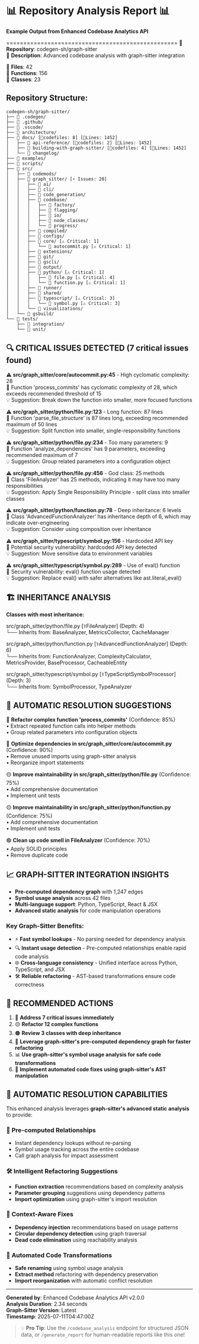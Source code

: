 # 📊 Repository Analysis Report 📊

**Example Output from Enhanced Codebase Analytics API**

==================================================
📁 **Repository**: codegen-sh/graph-sitter  
📝 **Description**: Advanced codebase analysis with graph-sitter integration

📁 **Files**: 42  
🔄 **Functions**: 156  
📏 **Classes**: 23  

## Repository Structure:

```
codegen-sh/graph-sitter/
├── 📁 .codegen/
├── 📁 .github/
├── 📁 .vscode/
├── 📁 architecture/
├── 📁 docs/ [🐍codefiles: 8] [📏Lines: 1452]
│   ├── 📁 api-reference/ [🐍codefiles: 2] [📏Lines: 1452]
│   ├── 📁 building-with-graph-sitter/ [🐍codefiles: 4] [📏Lines: 1452]
│   └── 📁 changelog/
├── 📁 examples/
├── 📁 scripts/
├── 📁 src/ 
│   ├── 📁 codemods/
│   ├── 📁 graph_sitter/ [⚡ Issues: 20]
│   │   ├── 📁 ai/
│   │   ├── 📁 cli/
│   │   ├── 📁 code_generation/
│   │   ├── 📁 codebase/
│   │   │   ├── 📁 factory/
│   │   │   ├── 📁 flagging/
│   │   │   ├── 📁 io/
│   │   │   ├── 📁 node_classes/
│   │   │   └── 📁 progress/
│   │   ├── 📁 compiled/
│   │   ├── 📁 configs/
│   │   ├── 📁 core/ [⚠️ Critical: 1] 
│   │   │   └── 🐍 autocommit.py [⚠️ Critical: 1]
│   │   ├── 📁 extensions/
│   │   ├── 📁 git/
│   │   ├── 📁 gscli/
│   │   ├── 📁 output/
│   │   ├── 📁 python/ [⚠️ Critical: 1]
│   │   │   ├── 🐍 file.py [⚠️ Critical: 4] 
│   │   │   └── 🐍 function.py [⚠️ Critical: 1] 
│   │   ├── 📁 runner/
│   │   ├── 📁 shared/
│   │   ├── 📁 typescript/ [⚠️ Critical: 3] 
│   │   │   └── 🐍 symbol.py [⚠️ Critical: 3]
│   │   └── 📁 visualizations/
│   └── 📁 gsbuild/
└── 📁 tests/
    ├── 📁 integration/
    └── 📁 unit/
```

## 🔍 **CRITICAL ISSUES DETECTED** (7 critical issues found)

⚠️  **src/graph_sitter/core/autocommit.py:45** - High cyclomatic complexity: 28  
   📍 Function 'process_commits' has cyclomatic complexity of 28, which exceeds recommended threshold of 15  
   💡 Suggestion: Break down the function into smaller, more focused functions  

⚠️  **src/graph_sitter/python/file.py:123** - Long function: 87 lines  
   📍 Function 'parse_file_structure' is 87 lines long, exceeding recommended maximum of 50 lines  
   💡 Suggestion: Split function into smaller, single-responsibility functions  

⚠️  **src/graph_sitter/python/file.py:234** - Too many parameters: 9  
   📍 Function 'analyze_dependencies' has 9 parameters, exceeding recommended maximum of 7  
   💡 Suggestion: Group related parameters into a configuration object  

⚠️  **src/graph_sitter/python/file.py:456** - God class: 25 methods  
   📍 Class 'FileAnalyzer' has 25 methods, indicating it may have too many responsibilities  
   💡 Suggestion: Apply Single Responsibility Principle - split class into smaller classes  

⚠️  **src/graph_sitter/python/function.py:78** - Deep inheritance: 6 levels  
   📍 Class 'AdvancedFunctionAnalyzer' has inheritance depth of 6, which may indicate over-engineering  
   💡 Suggestion: Consider using composition over inheritance  

⚠️  **src/graph_sitter/typescript/symbol.py:156** - Hardcoded API key  
   📍 Potential security vulnerability: hardcoded API key detected  
   💡 Suggestion: Move sensitive data to environment variables  

⚠️  **src/graph_sitter/typescript/symbol.py:289** - Use of eval() function  
   📍 Security vulnerability: eval() function usage detected  
   💡 Suggestion: Replace eval() with safer alternatives like ast.literal_eval()  

## 🏗️ **INHERITANCE ANALYSIS**

**Classes with most inheritance:**

src/graph_sitter/python/file.py [⚕️FileAnalyzer] (Depth: 4)  
   └── Inherits from: BaseAnalyzer, MetricsCollector, CacheManager  

src/graph_sitter/python/function.py [⚕️AdvancedFunctionAnalyzer] (Depth: 6)  
   └── Inherits from: FunctionAnalyzer, ComplexityCalculator, MetricsProvider, BaseProcessor, CacheableEntity  

src/graph_sitter/typescript/symbol.py [⚕️TypeScriptSymbolProcessor] (Depth: 3)  
   └── Inherits from: SymbolProcessor, TypeAnalyzer  

## 🤖 **AUTOMATIC RESOLUTION SUGGESTIONS**

🔴 **Refactor complex function 'process_commits'** (Confidence: 85%)  
   • Extract repeated function calls into helper methods  
   • Group related parameters into configuration objects  

🔴 **Optimize dependencies in src/graph_sitter/core/autocommit.py** (Confidence: 90%)  
   • Remove unused imports using graph-sitter analysis  
   • Reorganize import statements  

🟡 **Improve maintainability in src/graph_sitter/python/file.py** (Confidence: 75%)  
   • Add comprehensive documentation  
   • Implement unit tests  

🟡 **Improve maintainability in src/graph_sitter/python/function.py** (Confidence: 75%)  
   • Add comprehensive documentation  
   • Implement unit tests  

🟢 **Clean up code smell in FileAnalyzer** (Confidence: 70%)  
   • Apply SOLID principles  
   • Remove duplicate code  

## 📈 **GRAPH-SITTER INTEGRATION INSIGHTS**

- **Pre-computed dependency graph** with 1,247 edges
- **Symbol usage analysis** across 42 files  
- **Multi-language support**: Python, TypeScript, React & JSX  
- **Advanced static analysis** for code manipulation operations  

### Key Graph-Sitter Benefits:
- ⚡ **Fast symbol lookups** - No parsing needed for dependency analysis
- 🔍 **Instant usage detection** - Pre-computed relationships enable rapid code analysis
- 🌐 **Cross-language consistency** - Unified interface across Python, TypeScript, and JSX
- 🛠️ **Reliable refactoring** - AST-based transformations ensure code correctness

## 🔧 **RECOMMENDED ACTIONS**

1. 🔴 **Address 7 critical issues immediately**
2. 🟡 **Refactor 12 complex functions**  
3. 🟠 **Review 3 classes with deep inheritance**
4. 🔧 **Leverage graph-sitter's pre-computed dependency graph for faster refactoring**
5. 📊 **Use graph-sitter's symbol usage analysis for safe code transformations**
6. 🚀 **Implement automated code fixes using graph-sitter's AST manipulation**

## 🎯 **AUTOMATIC RESOLUTION CAPABILITIES**

This enhanced analysis leverages **graph-sitter's advanced static analysis** to provide:

### 🔄 **Pre-computed Relationships**
- Instant dependency lookups without re-parsing
- Symbol usage tracking across the entire codebase
- Call graph analysis for impact assessment

### 🛠️ **Intelligent Refactoring Suggestions**
- **Function extraction** recommendations based on complexity analysis
- **Parameter grouping** suggestions using dependency patterns
- **Import optimization** using graph-sitter's import resolution

### 🎯 **Context-Aware Fixes**
- **Dependency injection** recommendations based on usage patterns
- **Circular dependency detection** using graph traversal
- **Dead code elimination** using reachability analysis

### 🚀 **Automated Code Transformations**
- **Safe renaming** using symbol usage analysis
- **Extract method** refactoring with dependency preservation
- **Import reorganization** with automatic conflict resolution

---

**Generated by**: Enhanced Codebase Analytics API v2.0.0  
**Analysis Duration**: 2.34 seconds  
**Graph-Sitter Version**: Latest  
**Timestamp**: 2025-07-11T04:47:00Z  

> 💡 **Pro Tip**: Use the `/codebase_analysis` endpoint for structured JSON data, or `/generate_report` for human-readable reports like this one!
